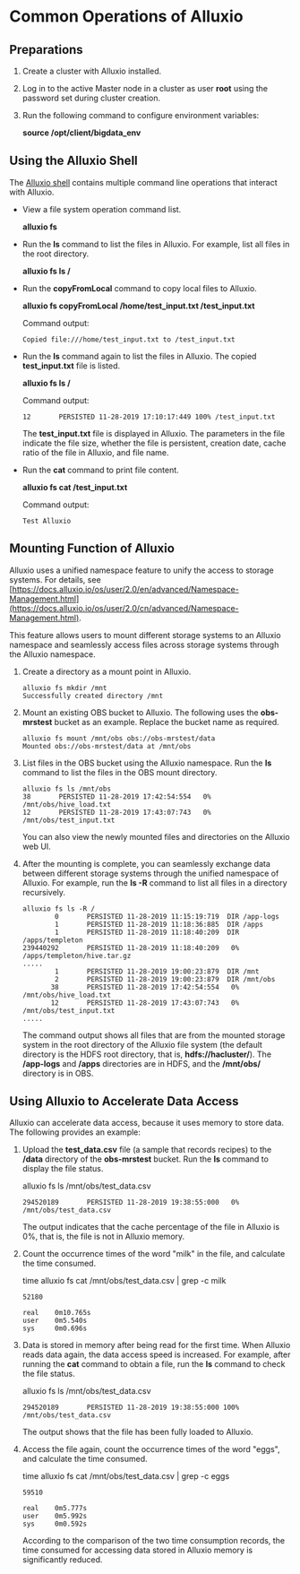 # Common Operations of Alluxio<a name="EN-US_TOPIC_0228886232"></a>

## Preparations<a name="section1897373121617"></a>

1.  Create a cluster with Alluxio installed.
2.  Log in to the active Master node in a cluster as user  **root**  using the password set during cluster creation.
3.  Run the following command to configure environment variables:

    **source /opt/client/bigdata\_env**


## Using the Alluxio Shell<a name="section173691030181412"></a>

The  [Alluxio shell](https://docs.alluxio.io/os/user/2.0/en/basic/Command-Line-Interface.html)  contains multiple command line operations that interact with Alluxio.

-   View a file system operation command list.

    **alluxio fs**

-   Run the  **ls**  command to list the files in Alluxio. For example, list all files in the root directory.

    **alluxio fs ls /**

-   Run the  **copyFromLocal**  command to copy local files to Alluxio.

    **alluxio fs copyFromLocal /home/test\_input.txt /test\_input.txt**

    Command output:

    ```
    Copied file:///home/test_input.txt to /test_input.txt
    ```

-   Run the  **ls**  command again to list the files in Alluxio. The copied  **test\_input.txt**  file is listed.

    **alluxio fs ls /**

    Command output:

    ```
    12       PERSISTED 11-28-2019 17:10:17:449 100% /test_input.txt
    ```

    The  **test\_input.txt**  file is displayed in Alluxio. The parameters in the file indicate the file size, whether the file is persistent, creation date, cache ratio of the file in Alluxio, and file name.

-   Run the  **cat**  command to print file content.

    **alluxio fs cat /test\_input.txt**

    Command output:

    ```
    Test Alluxio
    ```


## Mounting Function of Alluxio<a name="section0330205781418"></a>

Alluxio uses a unified namespace feature to unify the access to storage systems. For details, see  [https://docs.alluxio.io/os/user/2.0/en/advanced/Namespace-Management.html](https://docs.alluxio.io/os/user/2.0/cn/advanced/Namespace-Management.html).

This feature allows users to mount different storage systems to an Alluxio namespace and seamlessly access files across storage systems through the Alluxio namespace.

1.  Create a directory as a mount point in Alluxio.

    ```
    alluxio fs mkdir /mnt
    Successfully created directory /mnt
    ```

2.  Mount an existing OBS bucket to Alluxio. The following uses the  **obs-mrstest**  bucket as an example. Replace the bucket name as required.

    ```
    alluxio fs mount /mnt/obs obs://obs-mrstest/data
    Mounted obs://obs-mrstest/data at /mnt/obs
    ```

3.  List files in the OBS bucket using the Alluxio namespace. Run the  **ls**  command to list the files in the OBS mount directory.

    ```
    alluxio fs ls /mnt/obs
    38       PERSISTED 11-28-2019 17:42:54:554   0% /mnt/obs/hive_load.txt
    12       PERSISTED 11-28-2019 17:43:07:743   0% /mnt/obs/test_input.txt
    ```

    You can also view the newly mounted files and directories on the Alluxio web UI.

4.  After the mounting is complete, you can seamlessly exchange data between different storage systems through the unified namespace of Alluxio. For example, run the  **ls -R**  command to list all files in a directory recursively.

    ```
    alluxio fs ls -R /
            0       PERSISTED 11-28-2019 11:15:19:719  DIR /app-logs
            1       PERSISTED 11-28-2019 11:18:36:885  DIR /apps
            1       PERSISTED 11-28-2019 11:18:40:209  DIR /apps/templeton
    239440292       PERSISTED 11-28-2019 11:18:40:209   0% /apps/templeton/hive.tar.gz
    .....
            1       PERSISTED 11-28-2019 19:00:23:879  DIR /mnt
            2       PERSISTED 11-28-2019 19:00:23:879  DIR /mnt/obs
           38       PERSISTED 11-28-2019 17:42:54:554   0% /mnt/obs/hive_load.txt
           12       PERSISTED 11-28-2019 17:43:07:743   0% /mnt/obs/test_input.txt
    .....
    ```

    The command output shows all files that are from the mounted storage system in the root directory of the Alluxio file system \(the default directory is the HDFS root directory, that is,  **hdfs://hacluster/**\). The  **/app-logs**  and  **/apps**  directories are in HDFS, and the  **/mnt/obs/**  directory is in OBS.


## Using Alluxio to Accelerate Data Access<a name="section784202117153"></a>

Alluxio can accelerate data access, because it uses memory to store data. The following provides an example:

1.  Upload the  **test\_data.csv**  file \(a sample that records recipes\) to the  **/data**  directory of the  **obs-mrstest**  bucket. Run the  **ls**  command to display the file status.

    alluxio fs ls /mnt/obs/test\_data.csv

    ```
    294520189       PERSISTED 11-28-2019 19:38:55:000   0% /mnt/obs/test_data.csv
    ```

    The output indicates that the cache percentage of the file in Alluxio is 0%, that is, the file is not in Alluxio memory.

2.  Count the occurrence times of the word "milk" in the file, and calculate the time consumed.

    time alluxio fs cat /mnt/obs/test\_data.csv | grep -c milk

    ```
    52180
    
    real    0m10.765s
    user    0m5.540s
    sys     0m0.696s
    ```

3.  Data is stored in memory after being read for the first time. When Alluxio reads data again, the data access speed is increased. For example, after running the  **cat**  command to obtain a file, run the  **ls**  command to check the file status.

    alluxio fs ls /mnt/obs/test\_data.csv

    ```
    294520189       PERSISTED 11-28-2019 19:38:55:000 100% /mnt/obs/test_data.csv
    ```

    The output shows that the file has been fully loaded to Alluxio.

4.  Access the file again, count the occurrence times of the word "eggs", and calculate the time consumed.

    time alluxio fs cat /mnt/obs/test\_data.csv | grep -c eggs

    ```
    59510
    
    real    0m5.777s
    user    0m5.992s
    sys     0m0.592s
    ```

    According to the comparison of the two time consumption records, the time consumed for accessing data stored in Alluxio memory is significantly reduced.


